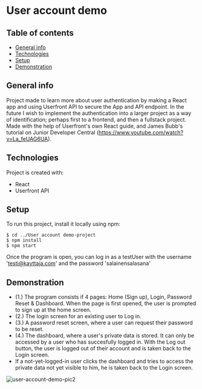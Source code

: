 # User account demo

## Table of contents
* [General info](#general-info)
* [Technologies](#technologies)
* [Setup](#setup)
* [Demonstration](#demonstration)

## General info
Project made to learn more about user authentication by making a React app and using Userfront API to secure the App and API endpoint. In the future I wish to implement the authentication into a larger project as a way of identification; perhaps first to a frontend, and then a fullstack project.
Made with the help of Userfront's own React guide, and James Bubb's tutorial on Junior Developer Central (https://www.youtube.com/watch?v=La_feUAG6UA).
	
## Technologies
Project is created with:
* React
* Userfront API
	
## Setup
To run this project, install it locally using npm:

```
$ cd ../User account demo-project
$ npm install
$ npm start
```
Once the program is open, you can log in as a testUser with the username 'testi@kayttaja.com' and the password 'salainensalasana'

## Demonstration
* (1.) The program consists if 4 pages: Home (Sign up), Login, Password Reset & Dashboard. When the page is first opened, the user is prompted to sign up at the home screen. 
* (2.) The login screen for an existing user to Log in.
* (3.) A password reset screen, where a user can request their password to be reset.
* (4.) The dashboard, where a user's private data is stored. It can only be accessed by a user who has succesfully logged in. With the Log out button, the user is logged out of their account and is taken back to the Login screen.
* If a not-yet-logged-in user clicks the dashboard and tries to access the private data not yet visible to him, he is taken back to the Login screen.

![user-account-demo-pic2](https://user-images.githubusercontent.com/94180117/148685246-60564318-337e-4cdd-a872-8167b1e59bee.jpg)
